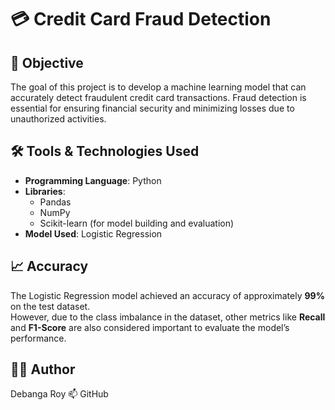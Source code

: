 # 💳 Credit Card Fraud Detection

## 🎯 Objective
The goal of this project is to develop a machine learning model that can accurately detect fraudulent credit card transactions. Fraud detection is essential for ensuring financial security and minimizing losses due to unauthorized activities.

## 🛠️ Tools & Technologies Used
- **Programming Language**: Python
- **Libraries**:
  - Pandas
  - NumPy
  - Scikit-learn (for model building and evaluation)
- **Model Used**: Logistic Regression

## 📈 Accuracy
The Logistic Regression model achieved an accuracy of approximately **99%** on the test dataset.  
However, due to the class imbalance in the dataset, other metrics like **Recall** and **F1-Score** are also considered important to evaluate the model’s performance.

## 🙋‍♂️ Author
Debanga Roy
📫 GitHub


